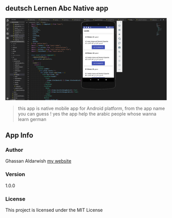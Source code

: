## deutsch Lernen Abc Native app


![Screenshot](deutschLernen.png)


>  this app is native mobile app for Android platform, from the app name you can guess ! yes the app help the arabic people whose wanna learn german


## App Info

### Author

Ghassan Aldarwish
[my website](http://ghassanaldarwish.de/)

### Version

1.0.0

### License

This project is licensed under the MIT License
